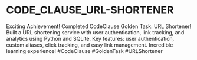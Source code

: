# CODE_CLAUSE_URL-SHORTENER
Exciting Achievement! Completed CodeClause Golden Task: URL Shortener! Built a URL shortening service with user authentication, link tracking, and analytics using Python and SQLite. Key features: user authentication, custom aliases, click tracking, and easy link management. Incredible learning experience! #CodeClause #GoldenTask #URLShortener
